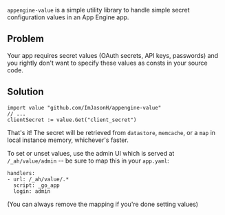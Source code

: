 `appengine-value` is a simple utility library to handle simple secret configuration values in an App Engine app.

Problem
-----

Your app requires secret values (OAuth secrets, API keys, passwords) and you rightly don't want to specify these values as consts in your source code.

Solution
-----

```
import value "github.com/ImJasonH/appengine-value"
// ...
clientSecret := value.Get("client_secret")
```

That's it! The secret will be retrieved from `datastore`, `memcache`, or a `map` in local instance memory, whichever's faster.

To set or unset values, use the admin UI which is served at `/_ah/value/admin` -- be sure to map this in your `app.yaml`:

```
handlers:
- url: /_ah/value/.*
  script: _go_app
  login: admin
```

(You can always remove the mapping if you're done setting values)

